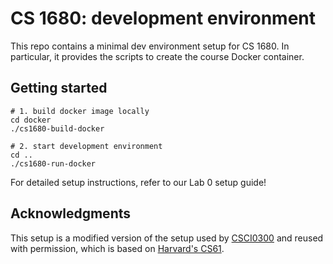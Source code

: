 # CS 1680: development environment

This repo contains a minimal dev environment setup for CS 1680. In
particular, it provides the scripts to create the course Docker
container.

## Getting started

```
# 1. build docker image locally
cd docker
./cs1680-build-docker

# 2. start development environment
cd ..
./cs1680-run-docker
```

For detailed setup instructions, refer to our Lab 0 setup guide!

## Acknowledgments

This setup is a modified version of the setup used by
[CSCI0300](https://cs.brown.edu/courses/csci0300) and reused with
permission, which is based on [Harvard's CS61](https://cs61.seas.harvard.edu/site/2021/).  
